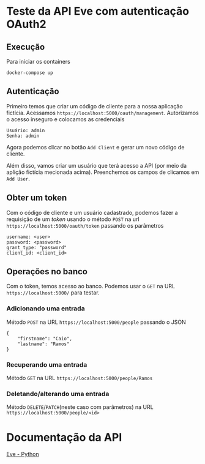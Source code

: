 # Teste da API Eve com autenticação OAuth2

## Execução
Para iniciar os containers
```
docker-compose up
```

## Autenticação
Primeiro temos que criar um código de cliente para a nossa aplicação fictícia. Acessamos `https://localhost:5000/oauth/management`. Autorizamos o acesso inseguro e colocamos as credenciais
```
Usuário: admin
Senha: admin
```
Agora podemos clicar no botão `Add Client` e gerar um novo código de cliente.

Além disso, vamos criar um usuário que terá acesso a API (por meio da aplição fictícia mecionada acima). Preenchemos os campos de clicamos em `Add User`.

## Obter um token
Com o código de cliente e um usuário cadastrado, podemos fazer a requisição de um _token_ usando o método `POST` na url `https://localhost:5000/oauth/token` passando os parâmetros
```
username: <user>
password: <password>
grant_type: "password"
client_id: <client_id>
```

## Operações no banco
Com o token, temos acesso ao banco. Podemos usar o `GET` na URL `https://localhost:5000/` para testar.
### Adicionando uma entrada
Método `POST` na URL `https://localhost:5000/people` passando o JSON
```
{
    "firstname": "Caio",
    "lastname": "Ramos"
}
```
### Recuperando uma entrada
Método `GET` na URL `https://localhost:5000/people/Ramos`

### Deletando/alterando uma entrada
Método `DELETE`/`PATCH`(neste caso com parâmetros) na URL `https://localhost:5000/people/<id>`

# Documentação da API
[Eve - Python](http://python-eve.org)